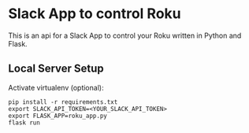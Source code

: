 # Slack App to control Roku
This is an api for a Slack App to control your Roku written in Python and Flask.

## Local Server Setup
Activate virtualenv (optional):
```
pip install -r requirements.txt
export SLACK_API_TOKEN=<YOUR_SLACK_API_TOKEN>
export FLASK_APP=roku_app.py
flask run
```
